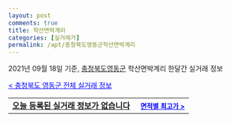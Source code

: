 ```yaml
---
layout: post
comments: true
title: 학산면박계리
categories: [실거래가]
permalink: /apt/충청북도영동군학산면박계리
---
```


2021년 09월 18일 기준, <a href="/apt/충청북도영동군">충청북도영동군</a> 학산면박계리 한달간 실거래 정보

<a style="color: blue;" href="/apt/충청북도영동군">< 충청북도 영동군 전체 실거래 정보</a>
<!---- start ---->
<table>
  <tr>
    <td colspan="4" style="font-weight: bold;"><a href="/apt/충청북도영동군학산면박계리{name_without_space}">오늘 등록된 실거래 정보가 없습니다</a> &nbsp;&nbsp;&nbsp; <a style="color: blue; font-size: smaller;" href="/apt/충청북도영동군학산면박계리{name_without_space}">면적별 최고가 ></a></td>
  </tr>
    
</table>
<!---- end ---->
    